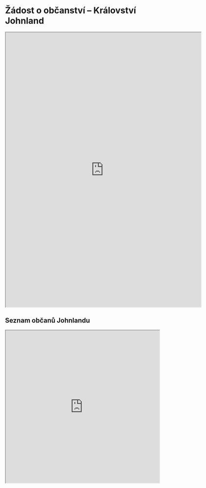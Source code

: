 </head>
<body>
  <h1>Žádost o občanství – Království Johnland</h1>

  <!-- FORMULÁŘ -->
  <iframe src="https://docs.google.com/forms/d/e/1FAIpQLScPQ2dTcwUmM3wfzNC8znQ4xfpfGtyyMlPLzQN3H1c4sVSX6g/viewform?embedded=true"
          width="640" height="900"></iframe>

  <h2>Seznam občanů Johnlandu</h2>

  <!-- TABULKA -->
  <iframe src="https://docs.google.com/spreadsheets/d/1NuaXMdzKOlcK21qGuvNgEUc7RzGHsBkJIK_8eCq5ILo/gviz/tq?tqx=out:html"
          width="100%" height="500"></iframe>
</body>
</html>
